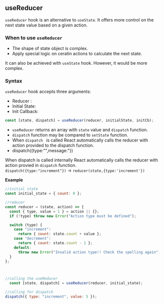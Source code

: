 ## **useReducer**
`useReducer` hook is an alternative to `useState`. It offers more control on the next state value based on a given action.

### **When to use `useReducer`**
- The shape of state object is complex.
- Apply special logic on ceratin actions to calculate the next state.

It can also be achieved with `useState` hook. However, it would be more complex.

### **Syntax**
`useReducer` hook accepts three arguments:
- Reducer : 
- Initial State:
- Init Callback: 

```js
const [state, dispatch] = useReducer(reducer, initialState, initCb);
```

- `useReducer` returns an array with `state` value and `dispatch` function.
- `dispatch` function may be compared to `setState` function.
- When `dispatch ` is called React automatically calls the reducer with action provided to the dispatch function.
- dispatch({type:"",message:"})

When dispatch is called internally React automatically calls the reducer with action provied in `dispatch` function.  
`dispatch({type:"increment"})` -> `reducer(state,{type:'increment'})`

**Example**
```js
//initial state
const initial_state = { count: 0 };

//reducer
const reducer = (state, action) => {
  const { type, value = 1 } = action || {};
  if (!type) throw new Error("Action type must be defined");

  switch (type) {
    case "increment":
      return { count: state.count + value };
    case "decrement":
      return { count: state.count - 1 };
    default:
      throw new Error("Invalid action type!! Check the spelling again");
  }
};



//calling the useReducer
  const [state, dispatch] = useReducer(reducer, initial_state);

//calling for dispatch
dispatch({ type: "increment", value: 5 });

```
